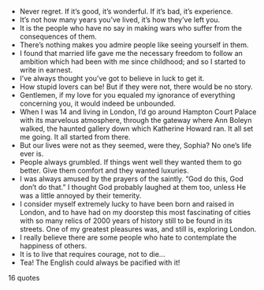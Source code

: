  - Never regret. If it’s good, it’s wonderful. If it’s bad, it’s experience.
 - It’s not how many years you’ve lived, it’s how they’ve left you.
 - It is the people who have no say in making wars who suffer from the consequences of them.
 - There’s nothing makes you admire people like seeing yourself in them.
 - I found that married life gave me the necessary freedom to follow an ambition which had been with me since childhood; and so I started to write in earnest.
 - I’ve always thought you’ve got to believe in luck to get it.
 - How stupid lovers can be! But if they were not, there would be no story.
 - Gentlemen, if my love for you equaled my ignorance of everything concerning you, it would indeed be unbounded.
 - When I was 14 and living in London, I’d go around Hampton Court Palace with its marvelous atmosphere, through the gateway where Ann Boleyn walked, the haunted gallery down which Katherine Howard ran. It all set me going. It all started from there.
 - But our lives were not as they seemed, were they, Sophia? No one’s life ever is.
 - People always grumbled. If things went well they wanted them to go better. Give them comfort and they wanted luxuries.
 - I was always amused by the prayers of the saintly. “God do this, God don’t do that.” I thought God probably laughed at them too, unless He was a little annoyed by their temerity.
 - I consider myself extremely lucky to have been born and raised in London, and to have had on my doorstep this most fascinating of cities with so many relics of 2000 years of history still to be found in its streets. One of my greatest pleasures was, and still is, exploring London.
 - I really believe there are some people who hate to contemplate the happiness of others.
 - It is to live that requires courage, not to die...
 - Tea! The English could always be pacified with it!

16 quotes